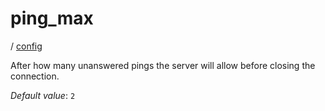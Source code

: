 # ping_max

/ [config](/ref/config/index.md) 

After how many unanswered pings the server will allow before closing
the connection.

*Default value*: `2`
